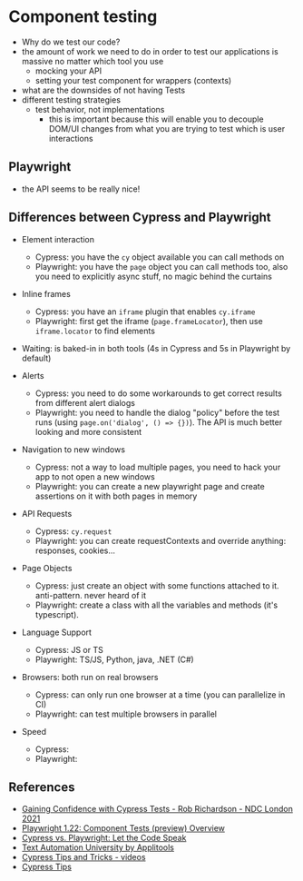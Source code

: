 # Component testing

- Why do we test our code?
- the amount of work we need to do in order to test our applications is massive no matter which tool you use
  - mocking your API
  - setting your test component for wrappers (contexts)
- what are the downsides of not having Tests
- different testing strategies
  - test behavior, not implementations
    - this is important because this will enable you to decouple DOM/UI changes from what you are trying to test which is user interactions

## Playwright

- the API seems to be really nice!

## Differences between Cypress and Playwright

- Element interaction
  - Cypress: you have the `cy` object available you can call methods on
  - Playwright: you have the `page` object you can call methods too, also you need to explicitly async stuff, no magic behind the curtains
- Inline frames
  - Cypress: you have an `iframe` plugin that enables `cy.iframe`
  - Playwright: first get the iframe (`page.frameLocator`), then use `iframe.locator` to find elements
- Waiting: is baked-in in both tools (4s in Cypress and 5s in Playwright by default)
- Alerts

  - Cypress: you need to do some workarounds to get correct results from different alert dialogs
  - Playwright: you need to handle the dialog "policy" before the test runs (using `page.on('dialog', () => {})`). The API is much better looking and more consistent

- Navigation to new windows
  - Cypress: not a way to load multiple pages, you need to hack your app to not open a new windows
  - Playwright: you can create a new playwright page and create assertions on it with both pages in memory
- API Requests
  - Cypress: `cy.request`
  - Playwright: you can create requestContexts and override anything: responses, cookies...
- Page Objects
  - Cypress: just create an object with some functions attached to it. anti-pattern. never heard of it
  - Playwright: create a class with all the variables and methods (it's typescript).
- Language Support
  - Cypress: JS or TS
  - Playwright: TS/JS, Python, java, .NET (C#)
- Browsers: both run on real browsers
  - Cypress: can only run one browser at a time (you can parallelize in CI)
  - Playwright: can test multiple browsers in parallel
- Speed
  - Cypress:
  - Playwright:

## References

- [Gaining Confidence with Cypress Tests - Rob Richardson - NDC London 2021](https://www.youtube.com/watch?v=nHxnDOTmROY)
- [Playwright 1.22: Component Tests (preview) Overview](https://www.youtube.com/watch?v=y3YxX4sFJbM)
- [Cypress vs. Playwright: Let the Code Speak](https://www.youtube.com/watch?v=fncL63KRA-0)
- [Text Automation University by Applitools](https://testautomationu.applitools.com)
- [Cypress Tips and Tricks - videos](https://www.youtube.com/playlist?list=PLP9o9QNnQuAYYRpJzDNWpeuOVTwxmIxcI)
- [Cypress Tips](https://cypress.tips)
